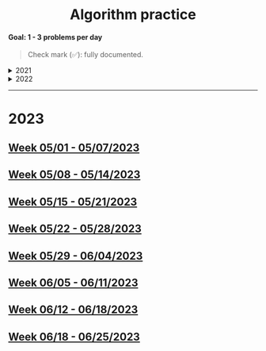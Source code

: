 <h1 align="center">
  Algorithm practice  
</h1>

#### Goal: 1 - 3 problems per day

> Check mark (✅): fully documented.

<details>
<summary>2021</summary>

None LeetCode problems will be in **Java** and LeetCode ones will be in **Python**

## [Week 1: 05/10 - 05/16/2021](Readmes/week1_05.10-05.16.21.md) &nbsp; &nbsp; ✅
## [Week 2: 05/17 - 05/23/2021](Readmes/week2_05.17-05.23.21.md) &nbsp; &nbsp; ✅
## [Week 3: 05/24 - 05/20/2021](Readmes/week3_05.24-05.30.21.md) &nbsp; &nbsp; ✅
## [Week 4: 05/31 - 06/06/2021](Readmes/week4_05.31-06.06.21.md) &nbsp; &nbsp; ✅
## [Week 5: 06/07 - 06/13/2021](Readmes/week5_06.07-06.13.21.md) &nbsp; &nbsp; ✅
## [Week 6: 06/14 - 06/20/2021](Readmes/week6_06.14-06.20.21.md) &nbsp; &nbsp; ✅
## [Week 7: 06/21 - 06/27/2021](Readmes/week7_06.21-06.27.21.md) &nbsp; &nbsp; ✅
## [Week 8: 06/28 - 07/04/2021](Readmes/week8_06.28-07.04.21.md) &nbsp; &nbsp; ✅
## [Week 9: 07/05 - 07/11/2021](Readmes/week9_07.05-07.11.21.md) &nbsp; &nbsp; ✅
## [Week 10: 07/12 - 07/18/2021](Readmes/week10_07.12-07.18.21.md) &nbsp; &nbsp; ✅
## [Week 11: 07/19 - 07/25/2021](Readmes/week11_07.19-07.25.21.md)
## [Week 12: 07/26 - 08/01/2021](Readmes/week12_07.26-08.01.21.md)
## [Week 13: 08/02 - 08/08/2021](Readmes/week13_08.02-08.08.21.md)
## [Week 14: 08/23 - 08/29/2021](Readmes/week14_08.23-08.29.21.md)
## [Week 15: 08/30 - 09/05/2021](Readmes/week15_08.30-09.05.21.md)
## [Week 16: 09/13 - 09/19/2021](Readmes/week16_09.13-09.19.21.md)
## [Week 17: 09/20 - 09/26/2021](Readmes/week17_09.20-09.26.21.md) &nbsp; ⭐
## [Week 18: 09/27 - 10/03/2021](Readmes/week18_09.27-10.03.21.md) &nbsp; ⭐
## [Week 19: 10/04 - 10/10/2021](Readmes/week19_10.04-10.10.21.md)
## [Week 20: 10/11 - 10/17/2021](Readmes/week20_10.11-10.17.21.md)
## [Week 21: 10/18 - 10/24/2021](Readmes/week21_10.18-10.24.21.md)
## [Week 22: 10/25 - 10/31/2021](Readmes/week22_10.25-10.31.21.md)
## [Week 23: 11/01 - 11/07/2021](Readmes/week23_11.01-11.07.21.md)
## [Week 24: 11/08 - 11/14/2021](Readmes/week24_11.08-11.14.21.md) &nbsp; ⭐
## [Week 25: 11/15 - 11/21/2021](Readmes/week25_11.15-11.21.21.md) &nbsp; ⭐
## [Week 26: 11/29 - 12/05/2021](Readmes/week26_11.29-12.05.21.md)
## [Week 27: 12/06 - 12/12/2021](Readmes/week27_12.06-12.12.21.md)
</details>

<details>
<summary>2022</summary>

## [Week 28: 01/03 - 01/09/2022](Readmes/week28_01.03-01.09.22.md)
## [Week 29: 01/10 - 01/16/2022](Readmes/week29_01.10-01.16.22.md)
## [Week 30: 01/17 - 01/23/2022](Readmes/week30_01.17-01.23.22.md)
## [Week 31: 01/24 - 01/30/2022](Readmes/week31_01.24-01.30.22.md)
</details>

---

# 2023

## [Week 05/01 - 05/07/2023](Readmes_2023/week_05.01-05.07.23.md)
## [Week 05/08 - 05/14/2023](Readmes_2023/week_05.08-05.14.23.md)
## [Week 05/15 - 05/21/2023](Readmes_2023/week_05.15-05.21.23.md)
## [Week 05/22 - 05/28/2023](Readmes_2023/week_05.22-05.28.23.md)
## [Week 05/29 - 06/04/2023](Readmes_2023/week_05.29-06.04.23.md)
## [Week 06/05 - 06/11/2023](Readmes_2023/week_06.05-06.11.23.md)
## [Week 06/12 - 06/18/2023](Readmes_2023/week_06.12-06.18.23.md)
## [Week 06/18 - 06/25/2023](Readmes_2023/week_06.18-06.25.23.md)

